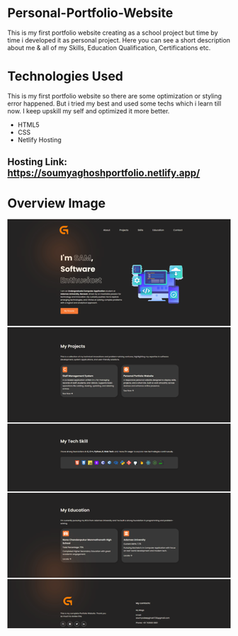 # Personal-Portfolio-Website
This is my first portfolio website creating as a school project but time by time i developed it as personal project. Here you can see a short description about me &amp; all of my Skills, Education Qualification, Certifications etc.
# Technologies Used
This is my first portfolio website so there are some optimization or styling error happened. But i tried my best and used some techs which i learn till now. I keep upskill my self and optimized it more better.
<ul>
  <li>HTML5</li>
  <li>CSS</li>
  <li>Netlify Hosting</li>
</ul>

## Hosting Link: https://soumyaghoshportfolio.netlify.app/
# Overview Image
<img src = "image_elements/Homepage.png">
<img src = "image_elements/Projects.png">
<img src = "image_elements/Techs.png">
<img src = "image_elements/education.png">
<img src = "image_elements/footer.png">
